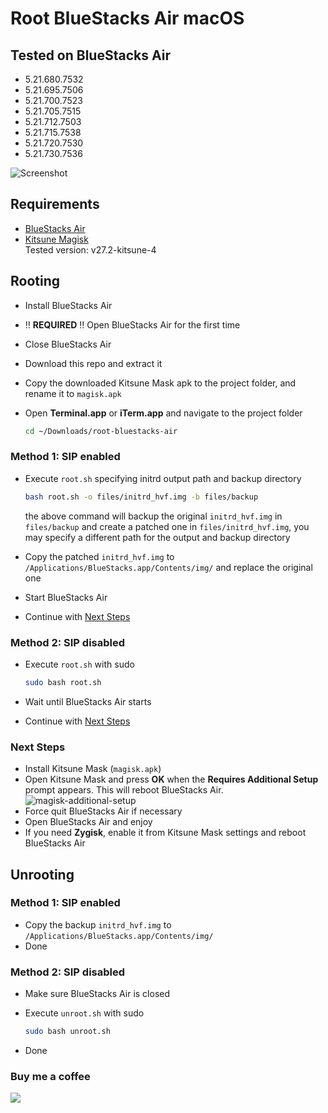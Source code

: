 # Root BlueStacks Air macOS

## Tested on BlueStacks Air

- 5.21.680.7532
- 5.21.695.7506
- 5.21.700.7523
- 5.21.705.7515
- 5.21.712.7503
- 5.21.715.7538
- 5.21.720.7530
- 5.21.730.7536

![Screenshot](/images/bluestacks-air-root-magisk.png)

## Requirements

- [BlueStacks Air](https://www.bluestacks.com/mac)
- [Kitsune Magisk](https://github.com/1q23lyc45/KitsuneMagisk/releases)  
  Tested version: v27.2-kitsune-4

## Rooting

- Install BlueStacks Air
- ‼️ **REQUIRED** ‼️ Open BlueStacks Air for the first time
- Close BlueStacks Air
- Download this repo and extract it
- Copy the downloaded Kitsune Mask apk to the project folder, and rename it to `magisk.apk`
- Open **Terminal.app** or **iTerm.app** and navigate to the project folder

  ```bash
  cd ~/Downloads/root-bluestacks-air
  ```

### Method 1: SIP enabled

- Execute `root.sh` specifying initrd output path and backup directory

  ```bash
  bash root.sh -o files/initrd_hvf.img -b files/backup
  ```

  the above command will backup the original `initrd_hvf.img` in `files/backup` and create a patched one in `files/initrd_hvf.img`, you may specify a different path for the output and backup directory
- Copy the patched `initrd_hvf.img` to `/Applications/BlueStacks.app/Contents/img/` and replace the original one
- Start BlueStacks Air
- Continue with [Next Steps](#next-steps)

### Method 2: SIP disabled

- Execute `root.sh` with sudo

  ```bash
  sudo bash root.sh
  ```

- Wait until BlueStacks Air starts
- Continue with [Next Steps](#next-steps)

### Next Steps

- Install Kitsune Mask (`magisk.apk`)
- Open Kitsune Mask and press **OK** when the **Requires Additional Setup** prompt appears. This will reboot BlueStacks Air.
  ![magisk-additional-setup](/images/magisk-additional-setup.png)
- Force quit BlueStacks Air if necessary
- Open BlueStacks Air and enjoy
- If you need **Zygisk**, enable it from Kitsune Mask settings and reboot BlueStacks Air

## Unrooting

### Method 1: SIP enabled

- Copy the backup `initrd_hvf.img` to `/Applications/BlueStacks.app/Contents/img/`
- Done

### Method 2: SIP disabled

- Make sure BlueStacks Air is closed
- Execute `unroot.sh` with sudo

  ```bash
  sudo bash unroot.sh
  ```

- Done

### Buy me a coffee

[![](https://www.paypalobjects.com/en_US/i/btn/btn_donateCC_LG.gif)](https://paypal.me/hanreev)
